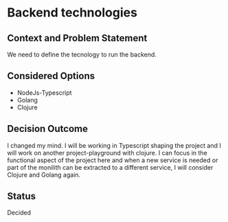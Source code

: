 # Backend technologies

## Context and Problem Statement

We need to define the tecnology to run the backend.

## Considered Options

- NodeJs-Typescript
- Golang
- Clojure

## Decision Outcome

I changed my mind. I will be working in Typescript shaping the project and I will work on
another project-playground with clojure.
I can focus in the functional aspect of the project here and when a new service is needed or
part of the monilith can be extracted to a different service, I will consider Clojure and Golang
again.

## Status

Decided